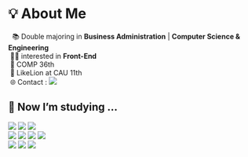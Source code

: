 <div>
<h1> 💡 About Me </h1>
<div>
    
&nbsp; 📚 Double majoring in **Business Administration** | **Computer Science & Engineering** <br/>
&nbsp;👩‍💻 interested in **Front-End** <br/>
&nbsp;🐥 COMP 36th <br/>
&nbsp;🦁 LikeLion at CAU 11th <br/>
&nbsp;🌐 Contact :  <img src="https://img.shields.io/badge/NAVER-03C75A?style=flat&logo=Naver&logoColor=white&link=mailto:ahaminji@naver.com"> 
</div>

  

<h2> 🌱 Now I’m studying ...   </h2> 
<div align="start">
  <img src="https://img.shields.io/badge/python-3776AB?style=for-the-badge&logo=python&logoColor=white"> 
 <img src="https://img.shields.io/badge/c-007396?style=for-the-badge&logo=c&logoColor=white">  
 <img src="https://img.shields.io/badge/dart-%230175C2.svg?style=for-the-badge&logo=dart&logoColor=white">  
    <br/>
  <img src="https://img.shields.io/badge/html5-E34F26?style=for-the-badge&logo=html5&logoColor=white"> 
  <img src="https://img.shields.io/badge/css3-1572B6?style=for-the-badge&logo=css3&logoColor=white"> 
  <img src="https://img.shields.io/badge/javascript-F7DF1E?style=for-the-badge&logo=javascript&logoColor=black"> 
  <img src="https://img.shields.io/badge/typescript-3178C6?style=for-the-badge&logo=typescript&logoColor=white"> 
    <br/>
  <img src="https://img.shields.io/badge/react-61DAFB?style=for-the-badge&logo=react&logoColor=black"> 
  <img src="https://img.shields.io/badge/Next.js-000000?style=for-the-badge&logo=Next.js&logoColor=white">
  <img src="https://img.shields.io/badge/Flutter-%2302569B.svg?style=for-the-badge&logo=Flutter&logoColor=white">  
    <br/>
</div>
</div>

